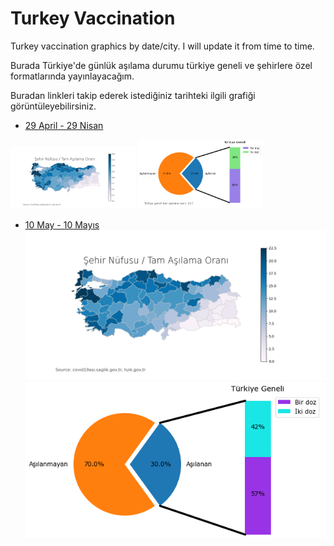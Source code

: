 # Turkey Vaccination

Turkey vaccination graphics by date/city. I will update it from time to time.

Burada Türkiye'de günlük aşılama durumu türkiye geneli ve şehirlere özel formatlarında yayınlayacağım.

Buradan linkleri takip ederek istediğiniz tarihteki ilgili grafiği görüntüleyebilirsiniz.

- [29 April - 29 Nisan](https://github.com/battalucar/turkey_vaccination_visualizations/tree/main/29_april)

<p float="left">
  <img src="https://github.com/battalucar/turkey_vaccination_visualizations/blob/main/29_april/map_export.png" width="200" />
  <img src="https://github.com/battalucar/turkey_vaccination_visualizations/blob/main/29_april/graphs/genel-durum.png" width="200" /> 
</p>

- [10 May - 10 Mayıs](https://github.com/battalucar/turkey_vaccination_visualizations/tree/main/10_may)
![map_export.png](https://github.com/battalucar/turkey_vaccination_visualizations/blob/main/10_may/map_export.png)
![genel-durum.png](https://github.com/battalucar/turkey_vaccination_visualizations/blob/main/10_may/graphs/genel-durum.png)
